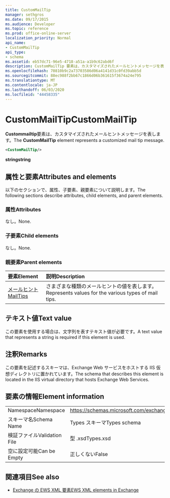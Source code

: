 ```yaml
---
title: CustomMailTip
manager: sethgros
ms.date: 09/17/2015
ms.audience: Developer
ms.topic: reference
ms.prod: office-online-server
localization_priority: Normal
api_name:
- CustomMailTip
api_type:
- schema
ms.assetid: eb57dc71-96e5-4718-a51a-a1b9c62abd6f
description: CustomMailTip 要素は、カスタマイズされたメールヒントメッセージを表します。
ms.openlocfilehash: 70810b9c2a73703586d06a4141d31c0fd39abb5d
ms.sourcegitcommit: 88ec988f2bb67c1866d06b361615f3674a24e795
ms.translationtype: MT
ms.contentlocale: ja-JP
ms.lasthandoff: 06/03/2020
ms.locfileid: "44458335"
---
```

# <a name="custommailtip"></a><span data-ttu-id="13b98-103">CustomMailTip</span><span class="sxs-lookup"><span data-stu-id="13b98-103">CustomMailTip</span></span>

<span data-ttu-id="13b98-104">**Custommailtip**要素は、カスタマイズされたメールヒントメッセージを表します。</span><span class="sxs-lookup"><span data-stu-id="13b98-104">The **CustomMailTip** element represents a customized mail tip message.</span></span> 
  
```XML
<CustomMailTip/>
```

 <span data-ttu-id="13b98-105">**string**</span><span class="sxs-lookup"><span data-stu-id="13b98-105">**string**</span></span>
## <a name="attributes-and-elements"></a><span data-ttu-id="13b98-106">属性と要素</span><span class="sxs-lookup"><span data-stu-id="13b98-106">Attributes and elements</span></span>

<span data-ttu-id="13b98-107">以下のセクションで、属性、子要素、親要素について説明します。</span><span class="sxs-lookup"><span data-stu-id="13b98-107">The following sections describe attributes, child elements, and parent elements.</span></span>
  
### <a name="attributes"></a><span data-ttu-id="13b98-108">属性</span><span class="sxs-lookup"><span data-stu-id="13b98-108">Attributes</span></span>

<span data-ttu-id="13b98-109">なし。</span><span class="sxs-lookup"><span data-stu-id="13b98-109">None.</span></span>
  
### <a name="child-elements"></a><span data-ttu-id="13b98-110">子要素</span><span class="sxs-lookup"><span data-stu-id="13b98-110">Child elements</span></span>

<span data-ttu-id="13b98-111">なし。</span><span class="sxs-lookup"><span data-stu-id="13b98-111">None.</span></span>
  
### <a name="parent-elements"></a><span data-ttu-id="13b98-112">親要素</span><span class="sxs-lookup"><span data-stu-id="13b98-112">Parent elements</span></span>

|<span data-ttu-id="13b98-113">**要素**</span><span class="sxs-lookup"><span data-stu-id="13b98-113">**Element**</span></span>|<span data-ttu-id="13b98-114">**説明**</span><span class="sxs-lookup"><span data-stu-id="13b98-114">**Description**</span></span>|
|:-----|:-----|
|[<span data-ttu-id="13b98-115">メールヒント</span><span class="sxs-lookup"><span data-stu-id="13b98-115">MailTips</span></span>](mailtips.md) <br/> |<span data-ttu-id="13b98-116">さまざまな種類のメールヒントの値を表します。</span><span class="sxs-lookup"><span data-stu-id="13b98-116">Represents values for the various types of mail tips.</span></span>  <br/> |
   
## <a name="text-value"></a><span data-ttu-id="13b98-117">テキスト値</span><span class="sxs-lookup"><span data-stu-id="13b98-117">Text value</span></span>

<span data-ttu-id="13b98-118">この要素を使用する場合は、文字列を表すテキスト値が必要です。</span><span class="sxs-lookup"><span data-stu-id="13b98-118">A text value that represents a string is required if this element is used.</span></span>
  
## <a name="remarks"></a><span data-ttu-id="13b98-119">注釈</span><span class="sxs-lookup"><span data-stu-id="13b98-119">Remarks</span></span>

<span data-ttu-id="13b98-120">この要素を記述するスキーマは、Exchange Web サービスをホストする IIS 仮想ディレクトリに置かれています。</span><span class="sxs-lookup"><span data-stu-id="13b98-120">The schema that describes this element is located in the IIS virtual directory that hosts Exchange Web Services.</span></span>
  
## <a name="element-information"></a><span data-ttu-id="13b98-121">要素の情報</span><span class="sxs-lookup"><span data-stu-id="13b98-121">Element information</span></span>

|||
|:-----|:-----|
|<span data-ttu-id="13b98-122">Namespace</span><span class="sxs-lookup"><span data-stu-id="13b98-122">Namespace</span></span>  <br/> |https://schemas.microsoft.com/exchange/services/2006/types  <br/> |
|<span data-ttu-id="13b98-123">スキーマ名</span><span class="sxs-lookup"><span data-stu-id="13b98-123">Schema Name</span></span>  <br/> |<span data-ttu-id="13b98-124">Types スキーマ</span><span class="sxs-lookup"><span data-stu-id="13b98-124">Types schema</span></span>  <br/> |
|<span data-ttu-id="13b98-125">検証ファイル</span><span class="sxs-lookup"><span data-stu-id="13b98-125">Validation File</span></span>  <br/> |<span data-ttu-id="13b98-126">型 .xsd</span><span class="sxs-lookup"><span data-stu-id="13b98-126">Types.xsd</span></span>  <br/> |
|<span data-ttu-id="13b98-127">空に設定可能</span><span class="sxs-lookup"><span data-stu-id="13b98-127">Can be Empty</span></span>  <br/> |<span data-ttu-id="13b98-128">正しくない</span><span class="sxs-lookup"><span data-stu-id="13b98-128">False</span></span>  <br/> |
   
## <a name="see-also"></a><span data-ttu-id="13b98-129">関連項目</span><span class="sxs-lookup"><span data-stu-id="13b98-129">See also</span></span>



- [<span data-ttu-id="13b98-130">Exchange の EWS XML 要素</span><span class="sxs-lookup"><span data-stu-id="13b98-130">EWS XML elements in Exchange</span></span>](ews-xml-elements-in-exchange.md)

